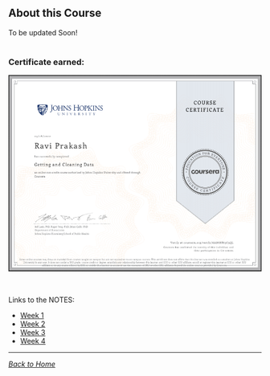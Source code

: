 ## About this Course
To be updated Soon!<br /><br />

### Certificate earned:
![Certificate](Certificate.png)

<br />

Links to the NOTES:
* [Week 1](week1)
* [Week 2](week2)
* [Week 3](week3)
* [Week 4](week4)

<hr />

[_Back to Home_](../)

